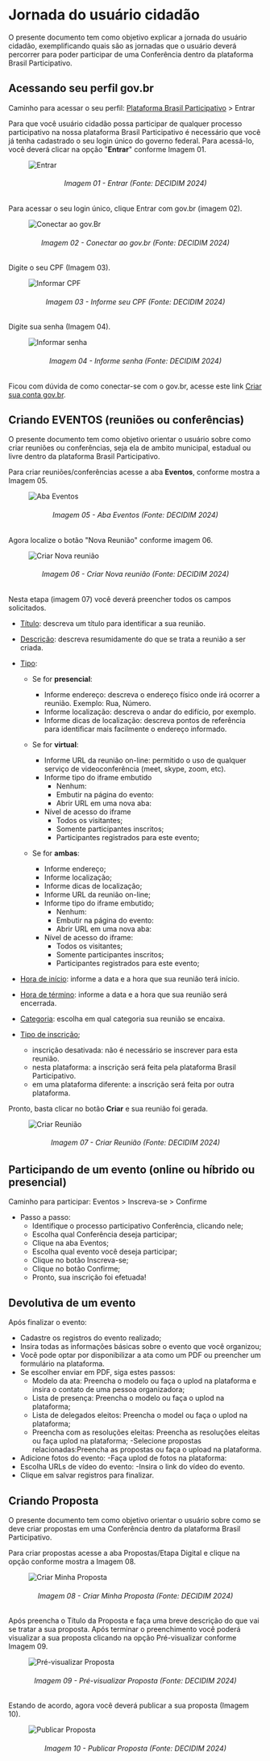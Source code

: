 # Jornada do usuário cidadão 

O presente documento tem como objetivo explicar a jornada do usuário cidadão, exemplificando quais são as jornadas que o usuário deverá percorrer para poder participar de uma Conferência dentro da plataforma Brasil Participativo.

## Acessando seu perfil gov.br

Caminho para acessar o seu perfil: [Plataforma Brasil Participativo](https://brasilparticipativo.presidencia.gov.br) > Entrar

Para que você usuário cidadão possa participar de qualquer processo participativo na nossa plataforma Brasil Participativo é necessário que você já tenha cadastrado o seu login único do governo federal. Para acessá-lo, você deverá clicar na opção "**Entrar**" conforme Imagem 01.

<figure markdown>
<img src= "https://gitlab.com/lappis-unb/decidimbr/documentacao/-/raw/main/docs/assetsTutoriais/conferencias/Entrar.JPG?ref_type=heads" alt=" Entrar" style="float: none; margin: auto"> 
</figure> 
<p align="justify">
<h6 align = "center"> Imagem 01 - Entrar (Fonte: DECIDIM 2024)</h6>
</p> 


Para acessar o seu login único, clique Entrar com gov.br (imagem 02). 

<figure markdown>
<img src= "https://gitlab.com/lappis-unb/decidimbr/documentacao/-/raw/main/docs/assetsTutoriais/conferencias/ConecteSe.JPG?ref_type=heads" alt=" Conectar ao gov.Br" style="float: none; margin: auto"> 
</figure> 
<p align="justify">
<h6 align = "center"> Imagem 02 - Conectar ao gov.br (Fonte: DECIDIM 2024)</h6>
</p> 

Digite o seu CPF (Imagem 03).

<figure markdown>
<img src= "https://gitlab.com/lappis-unb/decidimbr/documentacao/-/raw/main/docs/assetsTutoriais/conferencias/GovBr.JPG?ref_type=heads" alt="Informar CPF" style="float: none; margin: auto"> 
</figure> 
<p align="justify">
<h6 align = "center"> Imagem 03 - Informe seu CPF (Fonte: DECIDIM 2024)</h6>
</p> 

Digite sua senha (Imagem 04).

<figure markdown>
<img src= "https://gitlab.com/lappis-unb/decidimbr/documentacao/-/raw/main/docs/assetsTutoriais/conferencias/DigitarSenhaGov.JPG?ref_type=heads" alt="Informar senha" style="float: none; margin: auto"> 
</figure> 
<p align="justify">
<h6 align = "center"> Imagem 04 - Informe senha (Fonte: DECIDIM 2024)</h6>
</p> 

Ficou com dúvida de como conectar-se com o gov.br, acesse este link [Criar sua conta gov.br](https://www.gov.br/pt-br/servicos/criar-sua-conta-gov.br).



## Criando EVENTOS (reuniões ou conferências)


O presente documento tem como objetivo orientar o usuário sobre como criar reuniões ou conferências, seja ela de ambito municipal, estadual ou livre dentro da plataforma Brasil Participativo.

Para criar reuniões/conferências acesse a aba **Eventos**, conforme mostra a Imagem 05.

<figure markdown>
<img src= "https://gitlab.com/lappis-unb/decidimbr/documentacao/-/raw/main/docs/assetsTutoriais/conferencias/AbaConferencia.JPG?ref_type=heads" alt=" Aba Eventos" style="float: none; margin: auto"> 
</figure> 
<p align="justify">
<h6 align = "center"> Imagem 05 - Aba Eventos (Fonte: DECIDIM 2024)</h6>
</p> 


Agora localize o botão "Nova Reunião" conforme imagem 06.
<figure markdown>
<img src= "https://gitlab.com/lappis-unb/decidimbr/documentacao/-/raw/main/docs/assetsTutoriais/conferencias/NovaConferencia.JPG?ref_type=heads" alt=" Criar Nova reunião" style="float: none; margin: auto"> 
</figure> 
<p align="justify">
<h6 align = "center"> Imagem 06 - Criar Nova reunião (Fonte: DECIDIM 2024)</h6>
</p> 


Nesta etapa (imagem 07) você deverá preencher todos os campos solicitados.

- <u>Título</u>: descreva um título para identificar a sua reunião. 

- <u>Descrição</u>: descreva resumidamente do que se trata a reunião a ser criada.

- <u>Tipo</u>:

    - Se for **presencial**:
        - Informe endereço: descreva o endereço físico onde irá ocorrer a reunião. Exemplo: Rua, Número.
        - Informe localização: descreva o andar do edifício, por exemplo.
        - Informe dicas de localização: descreva pontos de referência para identificar mais facilmente o endereço informado.

    - Se for **virtual**:
        - Informe URL da reunião on-line: permitido o uso de qualquer serviço de videoconferência (meet, skype, zoom, etc).
        - Informe tipo do iframe embutido
            - Nenhum:
            - Embutir na página do evento:
            - Abrir URL em uma nova aba:
        - Nível de acesso do iframe
            - Todos os visitantes;
            - Somente participantes inscritos;
            - Participantes registrados para este evento;

    - Se for **ambas**:
        - Informe endereço;
        - Informe localização;
        - Informe dicas de localização;
        - Informe URL da reunião on-line;
        - Informe tipo do iframe embutido;
            - Nenhum:
            - Embutir na página do evento:
            - Abrir URL em uma nova aba:
        - Nível de acesso do iframe:
            - Todos os visitantes;
            - Somente participantes inscritos;
            - Participantes registrados para este evento;

- <u>Hora de início</u>: informe a data e a hora que sua reunião terá início.

- <u>Hora de término</u>: informe a data e a hora que sua reunião será encerrada.

- <u>Categoria</u>: escolha em qual categoria sua reunião se encaixa.

- <u>Tipo de inscrição</u>;
    - inscrição desativada: não é necessário se inscrever para esta reunião.
    - nesta plataforma: a inscrição será feita pela plataforma Brasil Participativo.
    - em uma plataforma diferente: a inscrição será feita por outra plataforma.

Pronto, basta clicar no botão **Criar** e sua reunião foi gerada.

<figure markdown>
<img src= "https://gitlab.com/lappis-unb/decidimbr/documentacao/-/raw/main/docs/assetsTutoriais/conferencias/CriarReuniao.JPG?ref_type=heads" alt=" Criar Reunião" style="float: none; margin: auto"> 
</figure> 
<p align="justify">
<h6 align = "center"> Imagem 07 - Criar Reunião (Fonte: DECIDIM 2024)</h6>
</p> 


## Participando de um evento (online ou híbrido ou presencial)

Caminho para participar: Eventos > Inscreva-se > Confirme

- Passo a passo:
    - Identifique o processo participativo Conferência, clicando nele;
    - Escolha qual Conferência deseja participar;
    - Clique na aba Eventos;
    - Escolha qual evento você deseja participar;
    - Clique no botão Inscreva-se; 
    - Clique no botão Confirme;
    - Pronto, sua inscrição foi efetuada!


## Devolutiva de um evento

Após finalizar o evento:

- Cadastre os registros do evento realizado;
- Insira todas as informações básicas sobre o evento que você organizou;
- Você pode optar por disponibilizar a ata como um PDF ou preencher um formulário na plataforma.
- Se escolher enviar em PDF, siga estes passos:
   - Modelo da ata: Preencha o modelo ou faça o uplod na plataforma e insira o contato de uma pessoa organizadora;
   - Lista de presença: Preencha o modelo ou faça o uplod na plataforma;
   - Lista de delegados eleitos: Preencha o model ou faça o uplod na plataforma;
   - Preencha com as resoluções eleitas: Preencha as resoluções eleitas ou faça uplod na plataforma;
   -Selecione propostas relacionadas:Preencha as propostas ou faça o upload na plataforma.
- Adicione fotos do evento:
   -Faça uplod de fotos na plataforma:
- Escolha URLs de vídeo do evento:
   -Insira o link do vídeo do evento.
- Clique em salvar registros para finalizar. 

## Criando Proposta



O presente documento tem como objetivo orientar o usuário sobre como se deve criar propostas em uma Conferência dentro da plataforma Brasil Participativo.

Para criar propostas acesse a aba Propostas/Etapa Digital e clique na opção conforme mostra a Imagem 08.

<figure markdown>
<img src= "https://gitlab.com/lappis-unb/decidimbr/documentacao/-/raw/main/docs/assetsTutoriais/conferencias/CriarProposta.png?ref_type=heads" alt="Criar Minha Proposta" style="float: none; margin: auto"> 
</figure> 
<p align="justify">
<h6 align = "center"> Imagem 08 - Criar Minha Proposta (Fonte: DECIDIM 2024)</h6>
</p> 


Após preencha o Título da Proposta e faça uma breve descrição do que vai se tratar a sua proposta. Após terminar o preenchimento você poderá visualizar a sua proposta clicando na opção Pré-visualizar conforme Imagem 09.

<figure markdown>
<img src= "https://gitlab.com/lappis-unb/decidimbr/documentacao/-/raw/main/docs/assetsTutoriais/conferencias/Previsualizar.png?ref_type=heads" alt=" Pré-visualizar Proposta" style="float: none; margin: auto"> 
</figure> 
<p align="justify">
<h6 align = "center"> Imagem 09 - Pré-visualizar Proposta (Fonte: DECIDIM 2024)</h6>
</p> 


Estando de acordo, agora você deverá publicar a sua proposta (Imagem 10).

<figure markdown>
<img src= "https://gitlab.com/lappis-unb/decidimbr/documentacao/-/raw/main/docs/assetsTutoriais/conferencias/Publicar_Proposta.JPG?ref_type=heads" alt=" Publicar Proposta" style="float: none; margin: auto"> 
</figure> 
<p align="justify">
<h6 align = "center"> Imagem 10 - Publicar Proposta (Fonte: DECIDIM 2024)</h6>
</p> 
